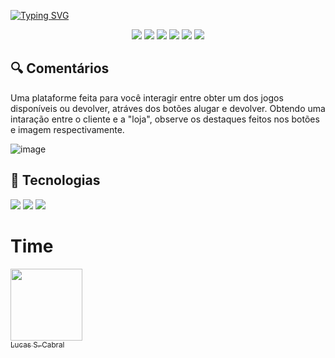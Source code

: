 [![Typing SVG](https://readme-typing-svg.herokuapp.com/?color=FFFFFF&size=35&center=true&vCenter=true&width=1000&lines=Olá,+Bem+vindo+ao+aluguel+de+jogos)](https://git.io/typing-svg)
<div align="center">
  <!-- Work Links -->
  <a href="https://github.com/LucasCabra7" target="_blank"><img src="https://img.shields.io/badge/GitHub-100000?style=for-the-badge&logo=github&logoColor=white" target="_blank"></a>
  <a href="https://hefesto.uea.edu.br/gitlab/LucasCabra7" target="_blank"><img src="https://img.shields.io/badge/GitLab-330F63?style=for-the-badge&logo=gitlab&logoColor=white" target="_blank"></a>
  <a href="https://www.linkedin.com/in/lucas-cabral-987a75236" target="_blank"><img src="https://img.shields.io/badge/-LinkedIn-%230077B5?style=for-the-badge&logo=linkedin&logoColor=white" target="_blank"></a>
  <a href = "mailto:lucassilvacabral7@gmail.com"><img src="https://img.shields.io/badge/Gmail-D14836?style=for-the-badge&logo=gmail&logoColor=white"></a>
  <!-- Sociais Links -->
  <a href="https://instagram.com/lucas_cabrl7" target="_blank"><img src="https://img.shields.io/badge/-Instagram-%23E4405F?style=for-the-badge&logo=instagram&logoColor=white" target="_blank"></a>
  <!-- OTH Links -->
  <a href="https://steamcommunity.com/profiles/76561199132625159/" target="_blank"><img src="https://img.shields.io/badge/Steam-000000?style=for-the-badge&logo=steam&logoColor=white" target="_blank"></a>
</div>

<h2> 🔍 Comentários </h2>
<p> Uma plataforme feita para você interagir entre obter um dos jogos disponíveis ou devolver, atráves dos botões alugar e devolver. Obtendo uma intaração entre o cliente e a "loja", observe os destaques feitos nos botões e imagem respectivamente.</p>

![image](https://github.com/LucasCabra7/Games/assets/155683708/1e748792-f704-4b87-a2b0-10f4fe8be3ca)

##

## 🚀 Tecnologias
<div>
  <img src="https://img.shields.io/badge/HTML-239120?style=for-the-badge&logo=html5&logoColor=white">
  <img src="https://img.shields.io/badge/CSS-239120?&style=for-the-badge&logo=css3&logoColor=white">
  <img src="https://img.shields.io/badge/JavaScript-F7DF1E?style=for-the-badge&logo=javascript&logoColor=black">
</div>

# Time

 [<img loading="lazy" src="https://avatars.githubusercontent.com/u/155683708?v=4" width=115><br><sub>Lucas S. Cabral</sub>](https://github.com/LucasCabra7)

